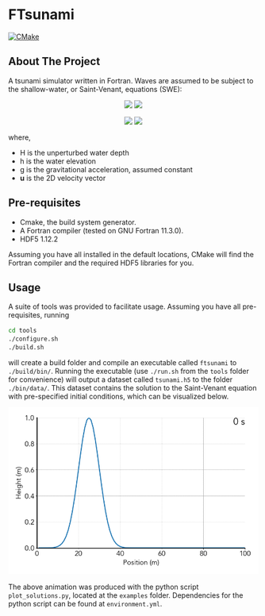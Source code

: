 # FTsunami

<!-- PROJECT SHIELDS -->
[![CMake](https://github.com/Marlon-Gomes/ftsunami/actions/workflows/cmake.yml/badge.svg)](https://github.com/Marlon-Gomes/ftsunami/actions/workflows/cmake.yml)

<!-- ABOUT THE PROJECT -->
## About The Project

A tsunami simulator written in Fortran. Waves are assumed to be subject to the shallow-water, or Saint-Venant, equations (SWE):
<!-- LaTeX in github markdown. "%2B" is the symbol for addition -->
<p align="center">
<img src="https://render.githubusercontent.com/render/math?math={
    \frac{\partial \mathbf{u}}{\partial t} %2B \mathbf{u} \cdot \nabla \mathbf{u} = -g\nabla h
    }#gh-light-mode-only">
<img src="https://render.githubusercontent.com/render/math?math={
    \color{white}
    \frac{\partial \mathbf{u}}{\partial t} %2B \mathbf{u} \cdot \nabla \mathbf{u} = -g\nabla h
    }#gh-dark-mode-only">
</p>
<p align="center">
<img src="https://render.githubusercontent.com/render/math?math={
    \frac{\partial h}{\partial t} = -\mathrm{div}\mathbf{u}(H %2B h)
    }#gh-light-mode-only">
<img src="https://render.githubusercontent.com/render/math?math={
    \color{white}
    \frac{\partial h}{\partial t} = -\mathrm{div}\mathbf{u}(H %2B h)
    }#gh-dark-mode-only">
</p>

where,
- H is the unperturbed water depth
- h is the water elevation
- g is the gravitational acceleration, assumed constant
- **u** is the 2D velocity vector

## Pre-requisites
- Cmake, the build system generator.
- A Fortran compiler (tested on GNU Fortran 11.3.0).
- HDF5 1.12.2

Assuming you have all installed in the default locations, CMake will find the Fortran compiler and the required HDF5 libraries for you.

## Usage 

A suite of tools was provided to facilitate usage. Assuming you have all pre-requisites, running 
```sh
cd tools
./configure.sh
./build.sh
```
will create a build folder and compile an executable called ```ftsunami``` to ```./build/bin/```. Running the executable (use ```./run.sh``` from the ```tools``` folder for convenience) will output a dataset called ```tsunami.h5``` to the folder ```./bin/data/```. This dataset contains the solution to the Saint-Venant equation with pre-specified initial conditions, which can be visualized below.

![Project animation][animation]

The above animation was produced with the python script ```plot_solutions.py```, located at the ```examples``` folder. Dependencies for the python script can be found at ```environment.yml```.

<!-- Markdown links -->
[animation]: /docs/animations/AnimatedPlot.gif